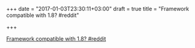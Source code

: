 +++
date = "2017-01-03T23:30:11+03:00"
draft = true
title = "Framework compatible with 1.8?  #reddit"

+++

<p><a href="https://t.co/UjkFk3o1qp">Framework compatible with 1.8?  #reddit</a></p>

